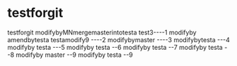 # testforgit
testforgit
modifybyMNmergemasterintotesta test3----1
modifyby amendbytesta testamodify9 ----2
modifybymaster ----3
modifybytesta ---4
modifyby testa ---5
modifyby testa --6
modifyby testa --7
modifyby testa --8
modifyby master --9
modifyby testa --9
